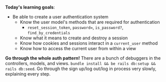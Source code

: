 **Today's learning goals**:
* Be able to create a user authentication system
  * Know the user model's methods that are required for authentication
    * `reset_session_token`, `password=`, `is_password?`, `find_by_credentials`
  * Know what it means to create and destroy a session
  * Know how cookies and sessions interact in a `current_user` method
  * Know how to access the current user from within a view

**Go through the whole auth pattern!**
There are a bunch of debuggers in the controllers, models, and views. `bundle install && be rails db:setup && rails db:seed`. Go through the sign up/log out/log in process very slowly, explaining every step.